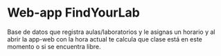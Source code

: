 # Web-app FindYourLab

Base de datos que registra aulas/laboratorios y le asignas un horario y al abrir la app-web con la hora actual te calcula que clase está en este momento o si se encuentra libre.
